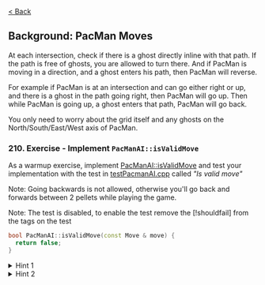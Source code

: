 [< Back](../README.md)

## Background: PacMan Moves

At each intersection, check if there is a ghost directly inline with that path. If the path is free of ghosts, you are
allowed to turn there. And if PacMan is moving in a direction, and a ghost enters his path, then PacMan will reverse.

For example if PacMan is at an intersection and can go either right or up, and there is a ghost in the path going right,
then PacMan will go up. Then while PacMan is going up, a ghost enters that path, PacMan will go back.

You only need to worry about the grid itself and any ghosts on the North/South/East/West axis of PacMan.

### 210. Exercise - Implement `PacManAI::isValidMove`

As a warmup exercise, implement [PacManAI::isValidMove](../../../lib/PacManAI.cpp) and test your implementation with the test
in [testPacmanAI.cpp](../../../test/testPacmanAI.cpp) called _"Is valid move"_

Note: Going backwards is not allowed, otherwise you'll go back and forwards between 2 pellets while playing the game.

Note: The test is disabled, to enable the test remove the [!shouldfail] from the tags on the test

```cpp
bool PacManAI::isValidMove(const Move & move) {
  return false;
}
```

<details>
   <summary>Hint 1</summary>

Use [isWalkableForPacMan](../../../lib/Board.cpp) to make sure PacMan is not walking in ways that are not legal

</details>

<details>
   <summary>Hint 2</summary>

Use [oppositeDirection](../../../lib/include/Direction.hpp) to make sure PacMan doesn't get stuck toggeling back and forth

</details>
